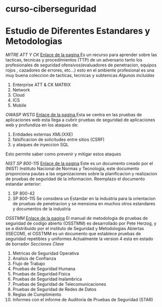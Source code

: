 ﻿# curso-ciberseguridad

# Estudio de Diferentes Estandares y Metodologias

*MITRE ATT Y CK*
[Enlace de la pagina ](https://attack.mitre.org/) Es un recurso para aprender sobre las tacticas, tecnicas y procedimientos (TTP)  de un adversario tanto los profesionales de seguridad ofensivos(evaluadores de penetracion, equipos rojos , cazadores de errores, etc...) esto en el ambiente profesional es una muy buena coleccion de tacticas, tecnicas y subtenicas
*Algunas incluidas*
1. Enterprise ATT & CK MATRIX
2. Network
3. Cloud
4. ICS
5. Mobile

*OWASP WSTG*
[Enlace de la pagina ](https://owasp.org/www-project-web-security-testing-guide/)
Esta se centra en las pruebas de aplicaciones web esta llega a cubrir pruebas de seguridad de aplicaciones web y profundiza en los ataques de: 
1. Entidades externas XML(XXE)
2. falsificacion de solicitudes entre sitios (CSRF)
3. y ataques de inyeccion SQL

Esto permite saber como prevenir y mitigar estos ataques

*NIST SP 800-115*
[Enlace de la pagina](https://csrc.nist.gov/publications/detail/sp/800-115/final)
Este es un documento creado por el (NIST) Instituto Nacional de Normas y Tecnologia, este documento proporciona pautas a las organizaciones sobre la planificacion y realizacion de pruebas de seguridad de la informacion. Reemplazo el documento estandar anterior:
1. SP 800-42
2. SP 800-115
Se considera un Estandar en la industria para la orientacion de pruebas de penetracion y se mensiona en muchos otros estandares y documentos de la industria


*OSSTMM*
[Enlace de la pagina](https://www.isecom.org/)
El manual de metodologia de pruebas de seguridad de codigo abierto (OSSTMM) es desarrollado por Pete Herzog, y se a distribuido por el instituto de Seguridad y Metodologias Abiertas (ISECOM), el OSSTMM es un documento que establece  pruebas de seguridad repetibles y uniformes Actualmente la version 4 esta en estado de borrador 
*Secciones Clave*
1. Metricas de Seguridad Operativa
2. Analisis de Confianza
3. Flujo de Trabajo
4. Pruebas de Seguridad Humana
5. Pruebas de Seguridad Fisica
6. Pruebas de Seguridad Inalambrica
7. Pruebas de Seguridad de Telecomunicaciones
8. Pruebas de Seguridad de Redes de Datos
9. Reglas de Cumplimiento
10. Informes con el informe de Auditoria de Pruebas de Seguridad (STAR)





